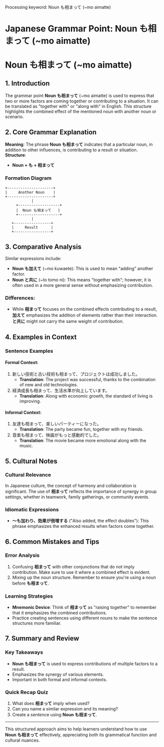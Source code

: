 Processing keyword: Noun も相まって (~mo aimatte)
# Japanese Grammar Point: Noun も相まって (~mo aimatte)
# Noun も相まって (~mo aimatte)
## 1. Introduction
The grammar point **Noun も相まって** (~mo aimatte) is used to express that two or more factors are coming together or contributing to a situation. It can be translated as "together with" or "along with" in English. This structure highlights the combined effect of the mentioned noun with another noun or scenario.
## 2. Core Grammar Explanation
**Meaning**: 
The phrase **Noun も相まって** indicates that a particular noun, in addition to other influences, is contributing to a result or situation.
**Structure**:
- **Noun + も + 相まって**
  
### Formation Diagram
```
+---------------------+
|     Another Noun    |
+---------------------+
            |
     +-------------------+
     |  Noun も相まって   |
     +-------------------+
            |
   +-----------------+
   |     Result      |
   +-----------------+
```
## 3. Comparative Analysis
Similar expressions include:
- **Noun も加えて** (~mo kuwaete): This is used to mean "adding" another factor.
- **Noun と共に** (~to tomo ni): This means "together with"; however, it is often used in a more general sense without emphasizing contribution.
### Differences:
- While **相まって** focuses on the combined effects contributing to a result, **加えて** emphasizes the addition of elements rather than their interaction. **と共に** might not carry the same weight of contribution.
## 4. Examples in Context
### Sentence Examples
#### Formal Context:
1. 新しい技術と古い技術も相まって、プロジェクトは成功しました。
   - **Translation**: The project was successful, thanks to the combination of new and old technologies.
2. 経済成長も相まって、生活水準が向上しています。
   - **Translation**: Along with economic growth, the standard of living is improving.
#### Informal Context:
1. 友達も相まって、楽しいパーティーになった。
   - **Translation**: The party became fun, together with my friends.
2. 音楽も相まって、映画がもっと感動的でした。
   - **Translation**: The movie became more emotional along with the music.
## 5. Cultural Notes
### Cultural Relevance
In Japanese culture, the concept of harmony and collaboration is significant. The use of **相まって** reflects the importance of synergy in group settings, whether in teamwork, family gatherings, or community events.
### Idiomatic Expressions
- **～も加わり、効果が倍増する** ("Also added, the effect doubles"): This phrase emphasizes the enhanced results when factors come together.
## 6. Common Mistakes and Tips
### Error Analysis
1. Confusing **相まって** with other conjunctions that do not imply contribution. Make sure to use it where a combined effect is evident.
2. Mixing up the noun structure. Remember to ensure you're using a noun before **も相まって**.
### Learning Strategies
- **Mnemonic Device**: Think of **相まって** as "raising together" to remember that it emphasizes the combined contributions.
- Practice creating sentences using different nouns to make the sentence structures more familiar.
## 7. Summary and Review
### Key Takeaways
- **Noun も相まって** is used to express contributions of multiple factors to a result.
- Emphasizes the synergy of various elements.
- Important in both formal and informal contexts.
### Quick Recap Quiz
1. What does **相まって** imply when used?
2. Can you name a similar expression and its meaning?
3. Create a sentence using **Noun も相まって**.
--- 
This structured approach aims to help learners understand how to use **Noun も相まって** effectively, appreciating both its grammatical function and cultural nuances.
